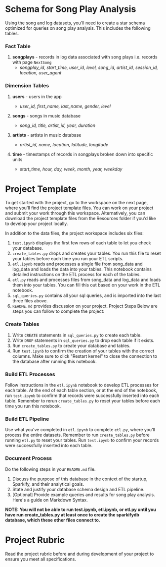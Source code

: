 # Schema for Song Play Analysis

Using the song and log datasets, you'll need to create a star schema optimized for queries on song play analysis. This includes the following tables.

### Fact Table
1. **songplays** - records in log data associated with song plays i.e. records with page `NextSong`
   - *songplay_id, start_time, user_id, level, song_id, artist_id, session_id, location, user_agent*

### Dimension Tables
1. **users** - users in the app
   - *user_id, first_name, last_name, gender, level*

1. **songs** - songs in music database
    - *song_id, title, artist_id, year, duration*

1. **artists** - artists in music database
    - *artist_id, name, location, latitude, longitude*

1. **time** - timestamps of records in songplays broken down into specific units
    - *start_time, hour, day, week, month, year, weekday*

# Project Template

To get started with the project, go to the workspace on the next page, where you'll find the project template files. You can work on your project and submit your work through this workspace. Alternatively, you can download the project template files from the Resources folder if you'd like to develop your project locally.

In addition to the data files, the project workspace includes six files:

1. `test.ipynb` displays the first few rows of each table to let you check your database.
1. `create_tables.py` drops and creates your tables. You run this file to reset your tables before each time you run your ETL scripts.
1. `etl.ipynb` reads and processes a single file from song_data and log_data and loads the data into your tables. This notebook contains detailed instructions on the ETL process for each of the tables.
1. `etl.py` reads and processes files from song_data and log_data and loads them into your tables. You can fill this out based on your work in the ETL notebook.
1. `sql_queries.py` contains all your sql queries, and is imported into the last three files above.
1. `README.md` provides discussion on your project.
Project Steps
Below are steps you can follow to complete the project:

### Create Tables

1. Write `CREATE` statements in `sql_queries.py` to create each table.
1. Write `DROP` statements in `sql_queries.py` to drop each table if it exists.
1. Run `create_tables.py` to create your database and tables.
1. Run `test.ipynb` to confirm the creation of your tables with the correct columns. Make sure to click "Restart kernel" to close the connection to the database after running this notebook.

### Build ETL Processes

Follow instructions in the `etl.ipynb` notebook to develop ETL processes for each table. At the end of each table section, or at the end of the notebook, run `test.ipynb` to confirm that records were successfully inserted into each table. Remember to rerun `create_tables.py` to reset your tables before each time you run this notebook.

### Build ETL Pipeline

Use what you've completed in `etl.ipynb` to complete `etl.py`, where you'll process the entire datasets. Remember to run `create_tables.py` before running `etl.py` to reset your tables. Run `test.ipynb` to confirm your records were successfully inserted into each table.

### Document Process

Do the following steps in your `README.md` file.

1. Discuss the purpose of this database in the context of the startup, Sparkify, and their analytical goals.
1. State and justify your database schema design and ETL pipeline.
1. [Optional] Provide example queries and results for song play analysis.
Here's a guide on Markdown Syntax.

**NOTE: You will not be able to run test.ipynb, etl.ipynb, or etl.py until you have run create_tables.py at least once to create the sparkifydb database, which these other files connect to.**

# Project Rubric

Read the project rubric before and during development of your project to ensure you meet all specifications.